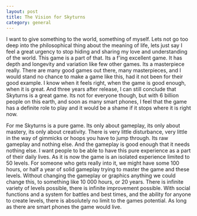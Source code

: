 ```yaml
---
layout: post
title: The Vision for Skyturns
category: general
---
```


I want to give something to the world, something of myself. Lets not go too deep into the philosophical thing about the meaning of life, lets just say I feel a great urgency to stop hiding and sharing my love and understanding of the world. This game is a part of that. Its a f'ing excellent game. It has depth and longevity and variation like few other games. Its a masterpiece really. There are many good games out there, many masterpieces, and I would stand no chance to make a game like this, had it not been for their good example. I know when it feels right, when the game is good enough, when it is great. And three years after release, I can still conclude that Skyturns is a great game. Its not for everyone though, but with 6 billion people on this earth, and soon as many smart phones, I feel that the game has a definite role to play and it would be a shame if it stops where it is right now.

For me Skyturns is a pure game. Its only about gameplay, its only about mastery, its only about creativity. There is very little disturbance, very little in the way of gimmicks or hoops you have to jump through. Its raw gameplay and nothing else. And the gameplay is good enough that it needs nothing else. I want people to be able to have this pure experience as a part of their daily lives. As it is now the game is an isolated experience limited to 50 levels. For someone who gets really into it, we might have some 100 hours, or half a year of solid gameplay trying to master the game and these levels. Without changing the gameplay or graphics anything we could change this, to something like 10 000 hours, or 20 years. There is infinite variety of levels possible, there is infinite improvement possible. With social functions and a system for battles and best times, and the ability for anyone to create levels, there is absolutely no limit to the games potential. As long as there are smart phones the game would live.
